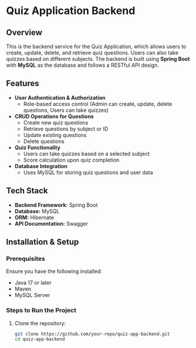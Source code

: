 # Quiz Application Backend

## Overview
This is the backend service for the Quiz Application, which allows users to create, update, delete, and retrieve quiz questions. Users can also take quizzes based on different subjects. The backend is built using **Spring Boot** with **MySQL** as the database and follows a RESTful API design.

## Features
- **User Authentication & Authorization**
  - Role-based access control (Admin can create, update, delete questions, Users can take quizzes)
- **CRUD Operations for Questions**
  - Create new quiz questions
  - Retrieve questions by subject or ID
  - Update existing questions
  - Delete questions
- **Quiz Functionality**
  - Users can take quizzes based on a selected subject
  - Score calculation upon quiz completion
- **Database Integration**
  - Uses MySQL for storing quiz questions and user data

## Tech Stack
- **Backend Framework:** Spring Boot
- **Database:** MySQL
- **ORM:** Hibernate
- **API Documentation:** Swagger

## Installation & Setup

### Prerequisites
Ensure you have the following installed:
- Java 17 or later
- Maven
- MySQL Server

### Steps to Run the Project
1. Clone the repository:
   ```bash
   git clone https://github.com/your-repo/quiz-app-backend.git
   cd quiz-app-backend
